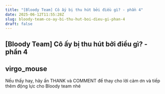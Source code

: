 ```yaml
---
title: "[Bloody Team] Cô ấy bị thu hút bởi điều gì? - phần 4"
date: 2025-06-12T11:55:28Z
slug: bloody-team-co-ay-bi-thu-hut-boi-dieu-gi-phan-4
draft: false
---
```


## [Bloody Team] Cô ấy bị thu hút bởi điều gì? - phần 4

## virgo_mouse

Nếu thấy hay, hãy ấn THANK và COMMENT
để thay cho lời cảm ơn và tiếp thêm động lực cho Bloody team nhé